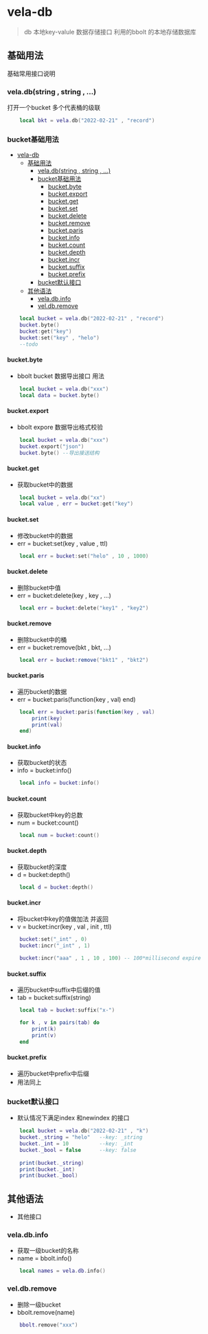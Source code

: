 # vela-db
> db 本地key-valule 数据存储接口 利用的bbolt 的本地存储数据库

## 基础用法
基础常用接口说明

### vela.db(string , string , ...)
打开一个bucket 多个代表桶的级联
```lua
    local bkt = vela.db("2022-02-21" , "record")
```

### bucket基础用法
- [vela-db](#vela-db)
  - [基础用法](#基础用法)
    - [vela.db(string , string , ...)](#veladbstring--string--)
    - [bucket基础用法](#bucket基础用法)
      - [bucket.byte](#bucketbyte)
      - [bucket.export](#bucketexport)
      - [bucket.get](#bucketget)
      - [bucket.set](#bucketset)
      - [bucket.delete](#bucketdelete)
      - [bucket.remove](#bucketremove)
      - [bucket.paris](#bucketparis)
      - [bucket.info](#bucketinfo)
      - [bucket.count](#bucketcount)
      - [bucket.depth](#bucketdepth)
      - [bucket.incr](#bucketincr)
      - [bucket.suffix](#bucketsuffix)
      - [bucket.prefix](#bucketprefix)
    - [bucket默认接口](#bucket默认接口)
  - [其他语法](#其他语法)
    - [vela.db.info](#veladbinfo)
    - [vel.db.remove](#veldbremove)
```lua
    local bucket = vela.db("2022-02-21" , "record")
    bucket.byte()
    bucket:get("key")
    bucket:set("key" , "helo")
    --todo
```

#### bucket.byte
- bbolt bucket 数据导出接口 用法
```lua
    local bucket = vela.db("xxx")
    local data = bucket.byte()
```

#### bucket.export
- bbolt expore 数据导出格式校验
```lua
    local bucket = vela.db("xxx")
    bucket.export("json")
    bucket.byte() --导出接送结构
```

#### bucket.get
- 获取bucket中的数据
```lua
    local bucket = vela.db("xx")
    local value , err = bucket:get("key")
```

#### bucket.set
- 修改bucket中的数据 
- err = bucket:set(key , value , ttl)
```lua
    local err = bucket:set("helo" , 10 , 1000)
```

#### bucket.delete
- 删除bucket中值
- err = bucket:delete(key , key , ...)
```lua
    local err = bucket:delete("key1" , "key2")
```
#### bucket.remove
- 删除bucket中的桶
- err = bucket:remove(bkt , bkt, ...)
```lua
    local err = bucket:remove("bkt1" , "bkt2")
```

#### bucket.paris
- 遍历bucket的数据
- err = bucket:paris(function(key , val) end)
```lua
    local err = bucket:paris(function(key , val) 
        print(key)
        print(val)
    end)
```

#### bucket.info
- 获取bucket的状态
- info = bucket:info()
```lua
    local info = bucket:info()
```

#### bucket.count
- 获取bucket中key的总数
- num = bucket:count()
```lua
    local num = bucket:count()
```

#### bucket.depth
- 获取bucket的深度
- d = bucket:depth()
```lua
    local d = bucket:depth()
```

#### bucket.incr
- 将bucket中key的值做加法 并返回
- v = bucket:incr(key , val , init , ttl)
```lua
    bucket:set("_int" , 0)
    bucket:incr("_int" , 1)
    
    bucket:incr("aaa" , 1 , 10 , 100) -- 100*millisecond expire
```

#### bucket.suffix
- 遍历bucket中suffix中后缀的值
- tab = bucket:suffix(string)
```lua
    local tab = bucket:suffix("x-")

    for k , v in pairs(tab) do
        print(k)
        print(v)
    end 
```

#### bucket.prefix
- 遍历bucket中prefix中后缀
- 用法同上

### bucket默认接口
- 默认情况下满足index 和newindex 的接口
```lua
    local bucket = vela.db("2022-02-21" , "k")
    bucket._string = "helo"   --key: _string
    bucket._int = 10          --key: _int
    bucket._bool = false      --key: false
    
    print(bucket._string)
    print(bucket._int)
    print(bucket._bool)
```

## 其他语法
- 其他接口

### vela.db.info
- 获取一级bucket的名称
- name = bbolt.info()
```lua
    local names = vela.db.info()
```

### vel.db.remove
- 删除一级bucket
- bbolt.remove(name)
```lua
    bbolt.remove("xxx")
```